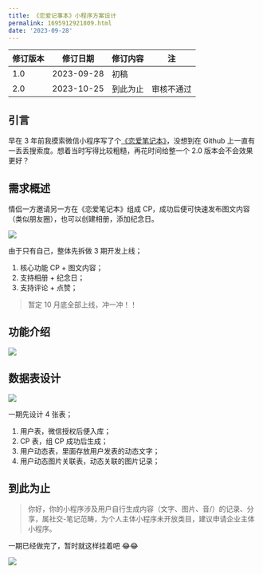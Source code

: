 ```yaml
---
title: 《恋爱记事本》小程序方案设计
permalink: 1695912921809.html
date: '2023-09-28'
---
```


| 修订版本 | 修订日期 | 修订内容 | 注 |
|  ----  | ----  | ----  | ----  |
| 1.0 | 2023-09-28 | 初稿 |  |
| 2.0 | 2023-10-25 | 到此为止 | 审核不通过 |

## 引言

早在 3 年前我摸索微信小程序写了个[《恋爱笔记本》](https://github.com/caojiantao/love-note)，没想到在 Github 上一直有一丢丢搜索度。想着当时写得比较粗糙，再花时间给整一个 2.0 版本会不会效果更好？

## 需求概述

情侣一方邀请另一方在《恋爱笔记本》组成 CP，成功后便可快速发布图文内容（类似朋友圈），也可以创建相册，添加纪念日。

![](https://image.caojiantao.site:1024/a1f526b2-c644-4486-8103-e4b68c81ba63.jpg)

由于只有自己，整体先拆做 3 期开发上线；

1. 核心功能 CP + 图文内容；
2. 支持相册 + 纪念日；
3. 支持评论 + 点赞；

> 暂定 10 月底全部上线，冲一冲！！

## 功能介绍

![](https://image.caojiantao.site:1024/c9d0d489-81b2-48a2-b5b2-3ddf902e9181.jpg)

## 数据表设计

![](https://image.caojiantao.site:1024/43531aa8-455f-486d-a41d-217ebd0493c1.jpg)

一期先设计 4 张表；

1. 用户表，微信授权后便入库；
2. CP 表，组 CP 成功后生成；
3. 用户动态表，里面存放用户发表的动态文字；
4. 用户动态图片关联表，动态关联的图片记录；

## 到此为止

> 你好，你的小程序涉及用户自行生成内容（文字、图片、音/）的记录、分享，属社交-笔记范畴，为个人主体小程序未开放类目，建议申请企业主体小程序。

一期已经做完了，暂时就这样挂着吧 😂😂

![](https://image.caojiantao.site:1024/82191292-7fc9-4610-a3ea-f555740a1860.jpg)